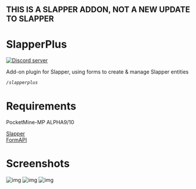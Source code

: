 ## THIS IS A SLAPPER ADDON, NOT A NEW UPDATE TO SLAPPER
# SlapperPlus
<a href="https://discord.gg/YyraGX4"><img src="https://discordapp.com/api/guilds/412491783486832640/embed.png" alt="Discord server"/></a>

Add-on plugin for Slapper, using forms to create & manage Slapper entities

*`/slapperplus`*


# Requirements
PocketMine-MP ALPHA9/10

[Slapper](https://github.com/jojoe77777/Slapper)     
[FormAPI](https://github.com/jojoe77777/FormAPI)

# Screenshots

![img](http://melban.com/slapper/github/images/readme/slapperplus/screenshots/create_entity.png)
![img](http://melban.com/slapper/github/images/readme/slapperplus/screenshots/edit_entities.png)
![img](http://melban.com/slapper/github/images/readme/slapperplus/screenshots/edit_entity.png)
